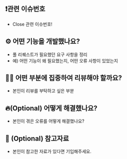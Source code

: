 ## ❗️관련 이슈번호
- Close 관련 이슈번호!

## ⚙️ 어떤 기능을 개발했나요?
- 풀 리퀘스트가 필요했던 요구 사항을 정리
- 예) 어떤 기능이 왜 필요했는지, 어떤 오류 사항이 있었는지

## 🙋🏻 어떤 부분에 집중하여 리뷰해야 할까요?
- 본인이 리뷰를 부탁하고 싶은 부분

## 🔥(Optional) 어떻게 해결했나요?
- 본인이 겪은 오류를 어떻게 해결했나요?

## 📖 (Optional) 참고자료
- 본인이 참고한 자료가 있다면 기입해주세요.